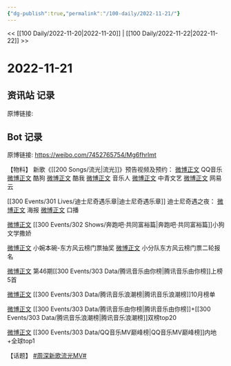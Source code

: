 ```yaml
---
{"dg-publish":true,"permalink":"/100-daily/2022-11-21/"}
---
```


<< [[100 Daily/2022-11-20\|2022-11-20]] | [[100 Daily/2022-11-22\|2022-11-22]] >>

# 2022-11-21

## 资讯站 记录

原博链接:

## Bot 记录

原博链接: https://weibo.com/7452765754/Mg6fhrlmt

【物料】
新歌《[[200 Songs/流光\|流光]]》预告视频及预约：
[微博正文](https://m.weibo.cn/2169129705/4838262788590098) QQ音乐
[微博正文](https://m.weibo.cn/1665103091/4838262302049214) 酷狗
[微博正文](https://m.weibo.cn/1738434147/4838260188124539) 酷我
[微博正文](https://m.weibo.cn/1852855013/4838212461150938) 音乐人
[微博正文](https://m.weibo.cn/7736504591/4838275377005904) 中青文艺
[微博正文](https://m.weibo.cn/1721030997/4838256099729067) 网易云

[[300 Events/301 Lives/迪士尼奇遇乐章\|迪士尼奇遇乐章]]
迪士尼奇遇之夜：
[微博正文](https://m.weibo.cn/1642553272/4838220007211747) 海报
[微博正文](https://m.weibo.cn/1642553272/4838221261046087) 口播

[微博正文](https://m.weibo.cn/1878335471/4838220007738115) [[300 Events/302 Shows/奔跑吧·共同富裕篇\|奔跑吧·共同富裕篇]]小狗文学撒娇

[微博正文](https://m.weibo.cn/3953405721/4838019820948344) 小婉本碗-东方风云榜门票抽奖
[微博正文](https://m.weibo.cn/5516625428/4838203788365196) 小分队东方风云榜门票二轮报名

[微博正文](https://m.weibo.cn/6733257358/4838212516184454) 第46期[[300 Events/303 Data/腾讯音乐由你榜\|腾讯音乐由你榜]]上榜5首

[微博正文](https://m.weibo.cn/7530784115/4838204908511015) [[300 Events/303 Data/腾讯音乐浪潮榜\|腾讯音乐浪潮榜]]10月榜单

[微博正文](https://m.weibo.cn/6573096128/4838257760931382) [[300 Events/303 Data/腾讯音乐由你榜\|腾讯音乐由你榜]]+[[300 Events/303 Data/腾讯音乐浪潮榜\|腾讯音乐浪潮榜]]双榜top20

[微博正文](https://m.weibo.cn/2169129705/4838266559792992) [[300 Events/303 Data/QQ音乐MV巅峰榜\|QQ音乐MV巅峰榜]]内地+全球top1

【话题】
[#周深新歌流光MV#](https://s.weibo.com/weibo?q=%23%E5%91%A8%E6%B7%B1%E6%96%B0%E6%AD%8C%E6%B5%81%E5%85%89MV%23)
